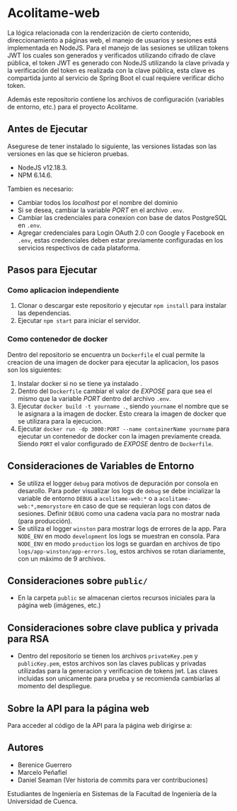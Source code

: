 # Acolitame-web

La lógica relacionada con la renderización de cierto contenido, direccionamiento a páginas web, el manejo de usuarios y sesiones está implementada en NodeJS. Para el manejo de las sesiones se utilizan tokens JWT los cuales son generados y verificados utilizando cifrado de clave pública, el token JWT es generado con NodeJS utilizando la clave privada y la verificación del token es realizada con la clave pública, esta clave es compartida junto al servicio de Spring Boot el cual requiere verificar dicho token.

Además este repositorio contiene los archivos de configuración (variables de entorno, etc.) para el proyecto Acolitame.

## Antes de Ejecutar

Asegurese de tener instalado lo siguiente, las versiones listadas son las versiones en las que se hicieron pruebas.

- NodeJS v12.18.3.
- NPM 6.14.6.

Tambien es necesario:

- Cambiar todos los *localhost* por el nombre del dominio
- Si se desea, cambiar la variable *PORT* en el archivo `.env`.
- Cambiar las credenciales para conexion con base de datos PostgreSQL en `.env`.
- Agregar credenciales para Login OAuth 2.0 con Google y Facebook en `.env`, estas credenciales deben estar previamente configuradas en los servicios respectivos de cada plataforma.

## Pasos para Ejecutar

### Como aplicacion independiente

1. Clonar o descargar este repositorio y ejecutar `npm install` para instalar las dependencias.
2. Ejecutar `npm start` para iniciar el servidor.

### Como contenedor de docker

Dentro del repositorio se encuentra un `Dockerfile` el cual permite la creacion de una imagen de docker para ejecutar la aplicacion, los pasos son los siguientes:

1. Instalar docker si no se tiene ya instalado .
2. Dentro del `Dockerfile` cambiar el valor de *EXPOSE* para que sea el mismo que la variable *PORT* dentro del archivo `.env`.
3. Ejecutar `docker build -t yourname .`, siendo `yourname` el nombre que se le asignara a la imagen de docker. Esto creara la imagen de docker que se utilizara para la ejecucion.
4. Ejecutar `docker run -dp 3000:PORT --name containerName yourname` para ejecutar un contenedor de docker con la imagen previamente creada. Siendo `PORT` el valor configurado de *EXPOSE* dentro de `Dockerfile`.

## Consideraciones de Variables de Entorno

- Se utiliza el logger `debug` para motivos de depuración por consola en desarollo. Para poder visualizar los logs de `debug` se debe incializar la variable de entorno `DEBUG` a `acolitame-web:*` o a `acolitame-web:*,memorystore` en caso de que se requieran logs con datos de sesiones. Definir `DEBUG` como una cadena vacía para no mostrar nada (para producción).
- Se utiliza el logger `winston` para mostrar logs de errores de la app. Para `NODE_ENV` en modo `development` los logs se muestran en consola. Para `NODE_ENV` en modo `production` los logs se guardan en archivos de tipo `logs/app-winston/app-errors.log`, estos archivos se rotan diariamente, con un máximo de 9 archivos.

## Consideraciones sobre `public/`

- En la carpeta `public` se almacenan ciertos recursos iniciales para la página web (imágenes, etc.)

## Consideraciones sobre clave publica y privada para RSA

- Dentro del repositorio se tienen los archivos `privateKey.pem` y `publicKey.pem`, estos archivos son las claves publicas y privadas utilizadas para la generacion y verificacion de tokens jwt. Las claves incluidas son unicamente para prueba y se recomienda cambiarlas al momento del despliegue.

## Sobre la API para la página web

Para acceder al código de la API para la página web dirigirse a:

## Autores

- Berenice Guerrero
- Marcelo Peñafiel
- Daniel Seaman (Ver historia de commits para ver contribuciones)

Estudiantes de Ingeniería en Sistemas de la Facultad de Ingeniería de la Universidad de Cuenca.
